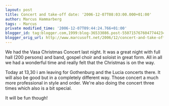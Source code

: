 ```yaml
---
layout: post
title: Concert and take-off date: '2006-12-07T08:03:00.000+01:00'
author: Marcus Hammarberg
tags: - Marcus
private modified_time: '2006-12-07T09:44:24.766+01:00'
blogger_id: tag:blogger.com,1999:blog-36533086.post-5507157676047744234
blogger_orig_url: http://www.marcusoft.net/2006/12/concert-and-take-off.html
---
```


We had
the Vasa Christmas Concert last night. It was a great night with full
hall (200 persons) and band, gospel choir and soloist in great form. All
in all we had a wonderful time and really felt that the Christmas is on
the way.

Today at 13,30 i am leaving for Gothenburg and the Lucia concerts there.
It will also be good but in a completely different way. Those concert a
much more professional in style and order. We're also doing the concert
three times which also is a bit special.

It will be fun though!

